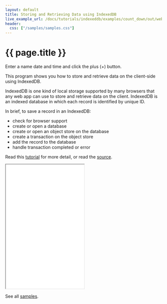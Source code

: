 ```yaml
---
layout: default
title: Storing and Retrieving Data using IndexedDB
live_example_url: /docs/tutorials/indexeddb/examples/count_down/out/web/count_down.html
header:
  css: ["/samples/samples.css"]
---
```


<h1>{{ page.title }}</h1>

Enter a name date and time and click the plus (+) button.

This program shows you how to store and retrieve data on the client-side using
IndexedDB.

IndexedDB is one kind of local storage supported by many browsers that any web
app can use to store and retrieve data on the client. IndexedDB is an indexed
database in which each record is identified by unique ID.

In brief, to save a record in an IndexedDB:

- check for browser support
- create or open a database
- create or open an object store on the database
- create a transaction on the object store
- add the record to the database
- handle transaction completed or error


Read this [tutorial](/docs/tutorials/indexeddb) for
more detail, or read the
[source](https://github.com/dart-lang/dart-tutorials-samples/tree/master/web/stopwatch).

<iframe class="running-app-frame"
        style="height:400px;width:50%;"
        src="{{page.live_example_url}}">
</iframe>

See all [samples](/samples/).
